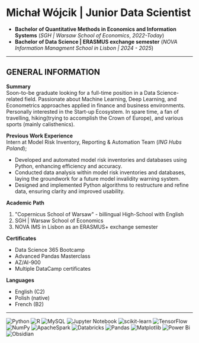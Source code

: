 # Michał Wójcik | Junior Data Scientist
- **Bachelor of Quantitative Methods in Economics and Information Systems** (*SGH | Warsaw School of Economics*, *2022-Today*)
- **Bachelor of Data Science | ERASMUS exchange semester** (*NOVA Information Managment School in Lisbon | 2024 - 2025*)

---
## GENERAL INFORMATION
**Summary**\
Soon-to-be graduate looking for a full-time position in a Data Science-related field. Passionate about Machine Learning, Deep Learning, and Econometrics approaches applied in finance and business environments. Personally interested in the Start-up Ecosystem. In spare time, a fan of travelling, hiking(trying to accomplish the Crown of Europe), and various sports (mainly calisthenics).

**Previous Work Experience**\
Intern at Model Risk Inventory, Reporting & Automation Team (*ING Hubs Poland*);
   - Developed and automated model risk inventories and databases using Python, enhancing efficiency and accuracy.
   - Conducted data analysis within model risk inventories and databases, laying the groundwork for a future model invalidity warning system.
   - Designed and implemented Python algorithms to restructure and   refine data, ensuring clarity and improved usability.

**Academic Path**
1. "Copernicus School of Warsaw" - billingual High-School with English
2. SGH | Warsaw School of Economics 
3. NOVA IMS in Lisbon as an ERASMUS+ exchange semester


**Certificates**
  - Data Science 365 Bootcamp
  - Advanced Pandas Masterclass
  - AZ/AI-900
  - Multiple DataCamp certificates

**Languages**
  - English (C2) 
  - Polish (native) 
  - French (B2)

---

![Python](https://img.shields.io/badge/python-3670A0?style=for-the-badge&logo=python&logoColor=ffdd54) ![R](https://img.shields.io/badge/r-%23276DC3.svg?style=for-the-badge&logo=r&logoColor=white) ![MySQL](https://img.shields.io/badge/mysql-4479A1.svg?style=for-the-badge&logo=mysql&logoColor=white) ![Jupyter Notebook](https://img.shields.io/badge/jupyter-%23FA0F00.svg?style=for-the-badge&logo=jupyter&logoColor=white) ![scikit-learn](https://img.shields.io/badge/scikit--learn-%23F7931E.svg?style=for-the-badge&logo=scikit-learn&) 
![TensorFlow](https://img.shields.io/badge/TensorFlow-FF3F06?style=for-the-badge&logo=tensorflow&logoColor=white) ![NumPy](https://img.shields.io/badge/numpy-%23013243.svg?style=for-the-badge&logo=numpy&logoColor=white) ![ApacheSpark](https://img.shields.io/badge/Apache%20Spark-E25A1C?style=for-the-badge&logo=apachespark&logoColor=white) ![Databricks](https://img.shields.io/badge/Databricks-FF3621?style=for-the-badge&logo=Databricks&logoColor=white) ![Pandas](https://img.shields.io/badge/pandas-%23150458.svg?style=for-the-badge&logo=pandas&logoColor=white) ![Matplotlib](https://img.shields.io/badge/Matplotlib-%23ffffff.svg?style=for-the-badge&logo=Matplotlib&logoColor=black) ![Power Bi](https://img.shields.io/badge/power_bi-F2C811?style=for-the-badge&logo=powerbi&logoColor=black) ![Obsidian](https://img.shields.io/badge/Obsidian-%23483699.svg?style=for-the-badge&logo=obsidian&logoColor=white)
